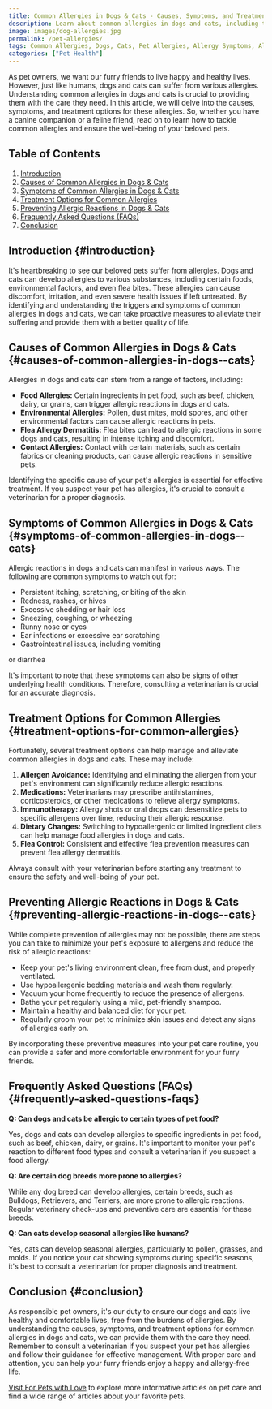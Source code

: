 ```yaml
---
title: Common Allergies in Dogs & Cats - Causes, Symptoms, and Treatment
description: Learn about common allergies in dogs and cats, including their causes, symptoms, and effective treatment options. Discover how to keep your pets healthy and allergy-free.
image: images/dog-allergies.jpg
permalink: /pet-allergies/
tags: Common Allergies, Dogs, Cats, Pet Allergies, Allergy Symptoms, Allergy Treatment
categories: ["Pet Health"]
---
```



As pet owners, we want our furry friends to live happy and healthy lives. However, just like humans, dogs and cats can suffer from various allergies. Understanding common allergies in dogs and cats is crucial to providing them with the care they need. In this article, we will delve into the causes, symptoms, and treatment options for these allergies. So, whether you have a canine companion or a feline friend, read on to learn how to tackle common allergies and ensure the well-being of your beloved pets.

## Table of Contents

1. [Introduction](#introduction)
2. [Causes of Common Allergies in Dogs & Cats](#causes-of-common-allergies-in-dogs--cats)
3. [Symptoms of Common Allergies in Dogs & Cats](#symptoms-of-common-allergies-in-dogs--cats)
4. [Treatment Options for Common Allergies](#treatment-options-for-common-allergies)
5. [Preventing Allergic Reactions in Dogs & Cats](#preventing-allergic-reactions-in-dogs--cats)
6. [Frequently Asked Questions (FAQs)](#frequently-asked-questions-faqs)
7. [Conclusion](#conclusion)

## Introduction {#introduction}

It's heartbreaking to see our beloved pets suffer from allergies. Dogs and cats can develop allergies to various substances, including certain foods, environmental factors, and even flea bites. These allergies can cause discomfort, irritation, and even severe health issues if left untreated. By identifying and understanding the triggers and symptoms of common allergies in dogs and cats, we can take proactive measures to alleviate their suffering and provide them with a better quality of life.

## Causes of Common Allergies in Dogs & Cats {#causes-of-common-allergies-in-dogs--cats}

Allergies in dogs and cats can stem from a range of factors, including:

- **Food Allergies:** Certain ingredients in pet food, such as beef, chicken, dairy, or grains, can trigger allergic reactions in dogs and cats.
- **Environmental Allergies:** Pollen, dust mites, mold spores, and other environmental factors can cause allergic reactions in pets.
- **Flea Allergy Dermatitis:** Flea bites can lead to allergic reactions in some dogs and cats, resulting in intense itching and discomfort.
- **Contact Allergies:** Contact with certain materials, such as certain fabrics or cleaning products, can cause allergic reactions in sensitive pets.

Identifying the specific cause of your pet's allergies is essential for effective treatment. If you suspect your pet has allergies, it's crucial to consult a veterinarian for a proper diagnosis.

## Symptoms of Common Allergies in Dogs & Cats {#symptoms-of-common-allergies-in-dogs--cats}

Allergic reactions in dogs and cats can manifest in various ways. The following are common symptoms to watch out for:

- Persistent itching, scratching, or biting of the skin
- Redness, rashes, or hives
- Excessive shedding or hair loss
- Sneezing, coughing, or wheezing
- Runny nose or eyes
- Ear infections or excessive ear scratching
- Gastrointestinal issues, including vomiting

 or diarrhea

It's important to note that these symptoms can also be signs of other underlying health conditions. Therefore, consulting a veterinarian is crucial for an accurate diagnosis.

## Treatment Options for Common Allergies {#treatment-options-for-common-allergies}

Fortunately, several treatment options can help manage and alleviate common allergies in dogs and cats. These may include:

1. **Allergen Avoidance:** Identifying and eliminating the allergen from your pet's environment can significantly reduce allergic reactions.
2. **Medications:** Veterinarians may prescribe antihistamines, corticosteroids, or other medications to relieve allergy symptoms.
3. **Immunotherapy:** Allergy shots or oral drops can desensitize pets to specific allergens over time, reducing their allergic response.
4. **Dietary Changes:** Switching to hypoallergenic or limited ingredient diets can help manage food allergies in dogs and cats.
5. **Flea Control:** Consistent and effective flea prevention measures can prevent flea allergy dermatitis.

Always consult with your veterinarian before starting any treatment to ensure the safety and well-being of your pet.

## Preventing Allergic Reactions in Dogs & Cats {#preventing-allergic-reactions-in-dogs--cats}

While complete prevention of allergies may not be possible, there are steps you can take to minimize your pet's exposure to allergens and reduce the risk of allergic reactions:

- Keep your pet's living environment clean, free from dust, and properly ventilated.
- Use hypoallergenic bedding materials and wash them regularly.
- Vacuum your home frequently to reduce the presence of allergens.
- Bathe your pet regularly using a mild, pet-friendly shampoo.
- Maintain a healthy and balanced diet for your pet.
- Regularly groom your pet to minimize skin issues and detect any signs of allergies early on.

By incorporating these preventive measures into your pet care routine, you can provide a safer and more comfortable environment for your furry friends.

## Frequently Asked Questions (FAQs) {#frequently-asked-questions-faqs}

**Q: Can dogs and cats be allergic to certain types of pet food?**

Yes, dogs and cats can develop allergies to specific ingredients in pet food, such as beef, chicken, dairy, or grains. It's important to monitor your pet's reaction to different food types and consult a veterinarian if you suspect a food allergy.

**Q: Are certain dog breeds more prone to allergies?**

While any dog breed can develop allergies, certain breeds, such as Bulldogs, Retrievers, and Terriers, are more prone to allergic reactions. Regular veterinary check-ups and preventive care are essential for these breeds.

**Q: Can cats develop seasonal allergies like humans?**

Yes, cats can develop seasonal allergies, particularly to pollen, grasses, and molds. If you notice your cat showing symptoms during specific seasons, it's best to consult a veterinarian for proper diagnosis and treatment.


## Conclusion {#conclusion}

As responsible pet owners, it's our duty to ensure our dogs and cats live healthy and comfortable lives, free from the burdens of allergies. By understanding the causes, symptoms, and treatment options for common allergies in dogs and cats, we can provide them with the care they need. Remember to consult a veterinarian if you suspect your pet has allergies and follow their guidance for effective management. With proper care and attention, you can help your furry friends enjoy a happy and allergy-free life.

[Visit For Pets with Love](https://forpetswithlove.com/) to explore more informative articles on pet care and find a wide range of articles about your favorite pets.